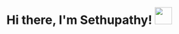 # Hi there, I'm Sethupathy! <img src="https://media.giphy.com/media/hvRJCLFzcasrR4ia7z/giphy.gif" width="40px">

<!--
**sethupathyrv/sethupathyrv** is a ✨ _special_ ✨ repository because its `README.md` (this file) appears on your GitHub profile.

Here are some ideas to get you started:

- 🔭 I’m currently working on ...
- 🌱 I’m currently learning ...
- 👯 I’m looking to collaborate on ...
- 🤔 I’m looking for help with ...
- 💬 Ask me about ...
- 📫 How to reach me: ...
- 😄 Pronouns: ...
- ⚡ Fun fact: ...
-->
